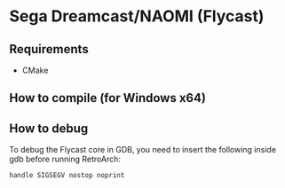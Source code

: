 # Sega Dreamcast/NAOMI (Flycast)

## Requirements

- CMake

## How to compile (for Windows x64)

## How to debug
To debug the Flycast core in GDB, you need to insert the following inside gdb before running RetroArch:

```
handle SIGSEGV nostop noprint
```
